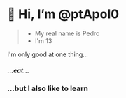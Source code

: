 # 👋 Hi, I’m @ptApol0 

> - My real name is Pedro
> - I'm 13

I'm only good at one thing...
##### ...eat...
###   ...but I also like to learn

<!---
ptApol0/ptApol0 is a ✨ special ✨ repository because its `README.md` (this file) appears on your GitHub profile.
You can click the Preview link to take a look at your changes.
--->
